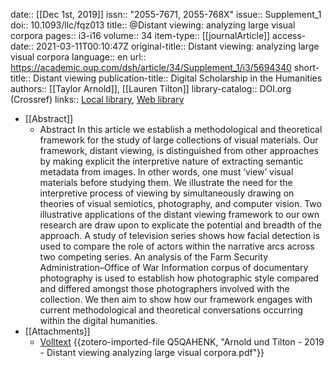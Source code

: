 date:: [[Dec 1st, 2019]]
issn:: "2055-7671, 2055-768X"
issue:: Supplement_1
doi:: 10.1093/llc/fqz013
title:: @Distant viewing: analyzing large visual corpora
pages:: i3-i16
volume:: 34
item-type:: [[journalArticle]]
access-date:: 2021-03-11T00:10:47Z
original-title:: Distant viewing: analyzing large visual corpora
language:: en
url:: https://academic.oup.com/dsh/article/34/Supplement_1/i3/5694340
short-title:: Distant viewing
publication-title:: Digital Scholarship in the Humanities
authors:: [[Taylor Arnold]], [[Lauren Tilton]]
library-catalog:: DOI.org (Crossref)
links:: [Local library](zotero://select/groups/2386895/items/ABNP4USQ), [Web library](https://www.zotero.org/groups/2386895/items/ABNP4USQ)

- [[Abstract]]
	- Abstract
	              In this article we establish a methodological and theoretical framework for the study of large collections of visual materials. Our framework, distant viewing, is distinguished from other approaches by making explicit the interpretive nature of extracting semantic metadata from images. In other words, one must ‘view’ visual materials before studying them. We illustrate the need for the interpretive process of viewing by simultaneously drawing on theories of visual semiotics, photography, and computer vision. Two illustrative applications of the distant viewing framework to our own research are draw upon to explicate the potential and breadth of the approach. A study of television series shows how facial detection is used to compare the role of actors within the narrative arcs across two competing series. An analysis of the Farm Security Administration–Office of War Information corpus of documentary photography is used to establish how photographic style compared and differed amongst those photographers involved with the collection. We then aim to show how our framework engages with current methodological and theoretical conversations occurring within the digital humanities.
- [[Attachments]]
	- [Volltext](https://academic.oup.com/dsh/article-pdf/34/Supplement_1/i3/31685998/fqz013.pdf) {{zotero-imported-file Q5QAHENK, "Arnold und Tilton - 2019 - Distant viewing analyzing large visual corpora.pdf"}}